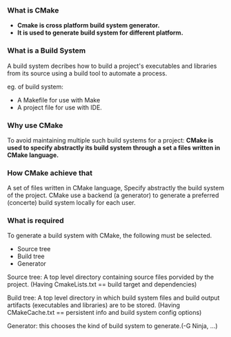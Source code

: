 
### What is CMake

- **Cmake is cross platform build system generator.**
- **It is used to generate build system for different platform.**
### What is a Build System
A build system decribes how to build a project's executables and libraries from its source using a build tool to automate a process.

eg. of build system: 
- A Makefile for use with Make
- A project file for use with IDE.

### Why use CMake
To avoid maintaining multiple such build systems for a project:
**CMake is used to specify abstractly its build system through a set a files written in CMake language.**

### How CMake achieve that
A set of files written in CMake language, Specify abstractly the build system of the project.
CMake use a backend (a generator) to generate a preferred (concerte) build system locally for each user.

### What is required
To generate a build system with CMake, the following must be selected.
- Source tree
- Build tree
- Generator

Source tree: A top level directory containing source files porvided by the project. (Having CmakeLists.txt == build target and dependencies)

Build tree: A top level directory in which build system files and build output artifacts (executables and libraries) are to be stored. (Having CMakeCache.txt == persistent info and build system config options)

Generator: this chooses the kind of build system to generate.(-G Ninja, ...)